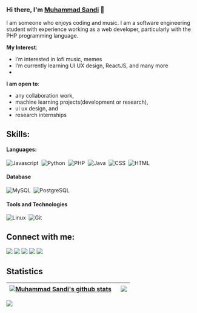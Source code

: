 ### Hi there, I'm [Muhammad Sandi](https://muhammad-sandi.github.io) 👋
I am someone who enjoys coding and music. I am a software engineering student with experience working as a web developer, particularly with the PHP programming language.

**My Interest**:
- I’m interested in lofi music, memes
- I’m currently learning UI UX design, ReactJS, and many more
- 
 **I am open to**:
- any collaboration work,
- machine learning projects(development or research),
- ui ux design, and
- research internships

## Skills:

#### Languages:
![Javascript](https://img.shields.io/badge/Javascript-FFFF00?style=for-the-badge&logo=javascript&logoColor=black)&nbsp;
![Python](https://img.shields.io/badge/Python-3776AB?style=for-the-badge&logo=python&logoColor=white)&nbsp;
![PHP](https://img.shields.io/badge/PHP-8A2BE2?style=for-the-badge&logo=php&logoColor=white)&nbsp;
![Java](https://img.shields.io/badge/Java-ED8B00?style=for-the-badge&logo=oracle&logoColor=white)&nbsp;
![CSS](https://img.shields.io/badge/CSS-1E90FF?style=for-the-badge&logo=css3&logoColor=white)&nbsp;
![HTML](https://img.shields.io/badge/HTML-FF8C00?style=for-the-badge&logo=HTML5&logoColor=white)

#### Database
![MySQL](https://img.shields.io/badge/MySQL-00000F?style=for-the-badge&logo=mysql&logoColor=white)&nbsp;
![PostgreSQL](https://img.shields.io/badge/PostgreSQL-316192?style=for-the-badge&logo=postgresql&logoColor=white)&nbsp;

#### Tools and Technologies
![Linux](https://img.shields.io/badge/Linux-FCC624?style=for-the-badge&logo=linux&logoColor=black)&nbsp;
![Git](https://img.shields.io/badge/GIT-E44C30?style=for-the-badge&logo=git&logoColor=white)&nbsp;
<!-- ![AWS](https://img.shields.io/badge/Amazon_AWS-232F3E?style=flat&logo=amazon-aws&logoColor=white)&nbsp;
![Google Cloud](https://img.shields.io/badge/Google_Cloud-4285F4?style=flat&logo=google-cloud&logoColor=white)&nbsp; -->

## Connect with me:
<p align = "center">
 
[<img src ="https://img.shields.io/badge/website-%23.svg?&style=for-the-badge&logo=www&logoColor=white%22&color=black">](https://muhammad-sandi.github.io)
[<img src="https://img.shields.io/badge/twitter-%231DA1F2.svg?&style=for-the-badge&logo=twitter&logoColor=white&color=black" />](https://twitter.com/its_sndi) 
[<img src="https://img.shields.io/badge/linkedin-%2312100E.svg?&style=for-the-badge&logo=linkedin&logoColor=white&color=black" />](https://www.linkedin.com/in/muhammad-sandi-haikal-0b5b6a235/?originalSubdomain=id)
[<img src="https://img.shields.io/badge/facebook-%2312100E.svg?&style=for-the-badge&logo=facebook&logoColor=white&color=black" />](https://www.facebook.com/mcsan.fb/)
[<img src="https://img.shields.io/badge/instagram-%2312100E.svg?&style=for-the-badge&logo=instagram&logoColor=white&color=black" />](https://instagram.com/sandi.lv)
</p>

## Statistics

<p align = "center">

| <a href="https://github.com/muhammad-sandi/github-readme-stats"><img align="center" src="https://github-readme-stats.vercel.app/api?username=muhammad-sandi&show_icons=true&include_all_commits=true&theme=buefy&hide_border=true" alt="Muhammad Sandi's github stats" /></a> &nbsp; | <a href="https://github.com/muhammad-sandi/github-readme-stats"><img align="center" src="https://github-readme-stats.vercel.app/api/top-langs/?username=muhammad-sandi&layout=compact&theme=buefy&hide_border=true" /></a> |
| ------------- | ------------- |
 
![](https://komarev.com/ghpvc/?username=sandylabs&style=for-the-badge&color=grey)
</p>

<!-- 
----
[<img src="https://github-profile-trophy.vercel.app/?username=muhammad-sandi&row=2&column=3" />](https://github.com/ryo-ma/github-profile-trophy)
[<img src="https://github-readme-stats.vercel.app/api?username=muhammad-sandi&theme=algolia&count_private=true&include_all_commits=true&show_icons=true" />](https://github.com/muhammad-sandi/github-readme-stats)
[![GitHub Streak](https://github-readme-streak-stats.herokuapp.com/?user=muhammad-sandi&theme=dark)](https://github.com/DenverCoder1/github-readme-streak-stats)
[![Sandi's Top Langs](https://github-readme-stats.vercel.app/api/top-langs/?username=muhammad-sandi&theme=algolia&hide=Jupyter&layout=compact&show_icons=true)](https://github.com/muhammad-sandi/github-readme-stats)
 -->
<!--
**themlphdstudent/themlphdstudent** is a ✨ _special_ ✨ repository because its `README.md` (this file) appears on your GitHub profile.
Here are some ideas to get you started:
- 🔭 I’m currently working on ...
- 🌱 I’m currently learning ...
- 👯 I’m looking to collaborate on ...
- 🤔 I’m looking for help with ...
- 💬 Ask me about ...
- 📫 How to reach me: ...
- 😄 Pronouns: ...
- ⚡ Fun fact: ...
-->
